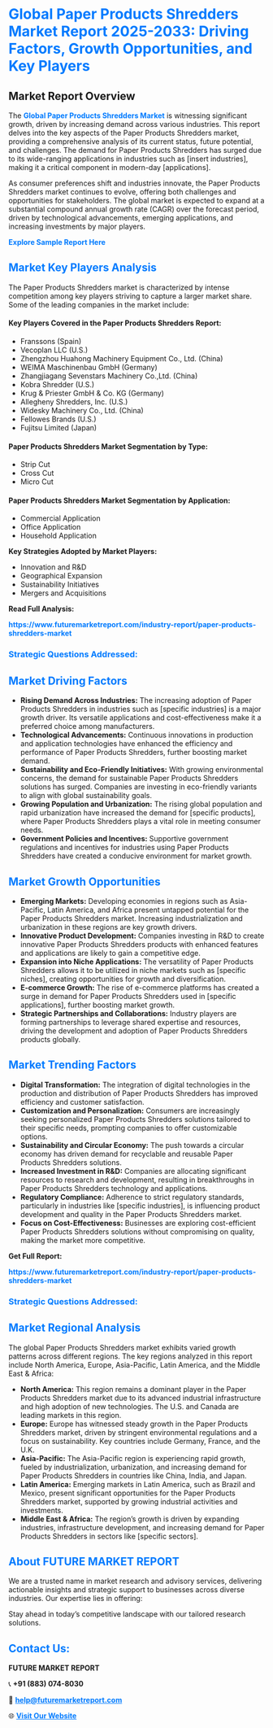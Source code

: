 <h1 style="color: #007BFF;">Global Paper Products Shredders Market Report 2025-2033: Driving Factors, Growth Opportunities, and Key Players</h1>

<section id="overview">
<h2>Market Report Overview</h2>
<p>The <a href="https://www.futuremarketreport.com/industry-report/paper-products-shredders-market" style="color: #007BFF; text-decoration: none;"><strong>Global Paper Products Shredders Market</strong></a> is witnessing significant growth, driven by increasing demand across various industries. This report delves into the key aspects of the Paper Products Shredders market, providing a comprehensive analysis of its current status, future potential, and challenges. The demand for Paper Products Shredders has surged due to its wide-ranging applications in industries such as [insert industries], making it a critical component in modern-day [applications].</p>
<p>As consumer preferences shift and industries innovate, the Paper Products Shredders market continues to evolve, offering both challenges and opportunities for stakeholders. The global market is expected to expand at a substantial compound annual growth rate (CAGR) over the forecast period, driven by technological advancements, emerging applications, and increasing investments by major players.</p>
</section>

<section id="overview">
<p><a href="https://www.futuremarketreport.com/request-sample/reportId=87308" style="color: #007BFF; text-decoration: none;"><strong>Explore Sample Report Here</strong></a></p>
</section>

<section id="key-players">
<h2 style="color: #007BFF;">Market Key Players Analysis</h2>
<p>The Paper Products Shredders market is characterized by intense competition among key players striving to capture a larger market share. Some of the leading companies in the market include:</p>
<h4>Key Players Covered in the Paper Products Shredders Report:</h4>
<ul><li>Franssons (Spain)</li><li>Vecoplan LLC (U.S.)</li><li>Zhengzhou Huahong Machinery Equipment Co., Ltd. (China)</li><li>WEIMA Maschinenbau GmbH (Germany)</li><li>Zhangjiagang Sevenstars Machinery Co.,Ltd. (China)</li><li>Kobra Shredder (U.S.)</li><li>Krug &amp; Priester GmbH &amp; Co. KG (Germany)</li><li>Allegheny Shredders, Inc. (U.S.)</li><li>Widesky Machinery Co., Ltd. (China)</li><li>Fellowes Brands (U.S.)</li><li>Fujitsu Limited (Japan)</li></ul>
<h4>Paper Products Shredders Market Segmentation by Type:</h4>
<ul><li>Strip Cut</li><li>Cross Cut</li><li>Micro Cut</li></ul>

<h4>Paper Products Shredders Market Segmentation by Application:</h4>
<ul><li>Commercial Application</li><li>Office Application</li><li>Household Application</li></ul>
<p><strong>Key Strategies Adopted by Market Players:</strong></p>
<ul>
<li>Innovation and R&D</li>
<li>Geographical Expansion</li>
<li>Sustainability Initiatives</li>
<li>Mergers and Acquisitions</li>
</ul>
</section>

<section>
<p><strong>Read Full Analysis: </strong></p><a href="https://www.futuremarketreport.com/industry-report/paper-products-shredders-market" style="color: #007BFF; text-decoration: none;"><strong>https://www.futuremarketreport.com/industry-report/paper-products-shredders-market</strong></a>
<h3 style="color: #007BFF;">Strategic Questions Addressed:</h3>
</section>

<section id="driving-factors">
<h2 style="color: #007BFF;">Market Driving Factors</h2>
<ul>
<li><strong>Rising Demand Across Industries:</strong> The increasing adoption of Paper Products Shredders in industries such as [specific industries] is a major growth driver. Its versatile applications and cost-effectiveness make it a preferred choice among manufacturers.</li>
<li><strong>Technological Advancements:</strong> Continuous innovations in production and application technologies have enhanced the efficiency and performance of Paper Products Shredders, further boosting market demand.</li>
<li><strong>Sustainability and Eco-Friendly Initiatives:</strong> With growing environmental concerns, the demand for sustainable Paper Products Shredders solutions has surged. Companies are investing in eco-friendly variants to align with global sustainability goals.</li>
<li><strong>Growing Population and Urbanization:</strong> The rising global population and rapid urbanization have increased the demand for [specific products], where Paper Products Shredders plays a vital role in meeting consumer needs.</li>
<li><strong>Government Policies and Incentives:</strong> Supportive government regulations and incentives for industries using Paper Products Shredders have created a conducive environment for market growth.</li>
</ul>
</section>

<section id="growth-opportunities">
<h2 style="color: #007BFF;">Market Growth Opportunities</h2>
<ul>
<li><strong>Emerging Markets:</strong> Developing economies in regions such as Asia-Pacific, Latin America, and Africa present untapped potential for the Paper Products Shredders market. Increasing industrialization and urbanization in these regions are key growth drivers.</li>
<li><strong>Innovative Product Development:</strong> Companies investing in R&D to create innovative Paper Products Shredders products with enhanced features and applications are likely to gain a competitive edge.</li>
<li><strong>Expansion into Niche Applications:</strong> The versatility of Paper Products Shredders allows it to be utilized in niche markets such as [specific niches], creating opportunities for growth and diversification.</li>
<li><strong>E-commerce Growth:</strong> The rise of e-commerce platforms has created a surge in demand for Paper Products Shredders used in [specific applications], further boosting market growth.</li>
<li><strong>Strategic Partnerships and Collaborations:</strong> Industry players are forming partnerships to leverage shared expertise and resources, driving the development and adoption of Paper Products Shredders products globally.</li>
</ul>
</section>

<section id="trending-factors">
<h2 style="color: #007BFF;">Market Trending Factors</h2>
<ul>
<li><strong>Digital Transformation:</strong> The integration of digital technologies in the production and distribution of Paper Products Shredders has improved efficiency and customer satisfaction.</li>
<li><strong>Customization and Personalization:</strong> Consumers are increasingly seeking personalized Paper Products Shredders solutions tailored to their specific needs, prompting companies to offer customizable options.</li>
<li><strong>Sustainability and Circular Economy:</strong> The push towards a circular economy has driven demand for recyclable and reusable Paper Products Shredders solutions.</li>
<li><strong>Increased Investment in R&D:</strong> Companies are allocating significant resources to research and development, resulting in breakthroughs in Paper Products Shredders technology and applications.</li>
<li><strong>Regulatory Compliance:</strong> Adherence to strict regulatory standards, particularly in industries like [specific industries], is influencing product development and quality in the Paper Products Shredders market.</li>
<li><strong>Focus on Cost-Effectiveness:</strong> Businesses are exploring cost-efficient Paper Products Shredders solutions without compromising on quality, making the market more competitive.</li>
</ul>
</section>

<section>
<p><strong>Get Full Report: </strong></p><a href="https://www.futuremarketreport.com/industry-report/paper-products-shredders-market" style="color: #007BFF; text-decoration: none;"><strong>https://www.futuremarketreport.com/industry-report/paper-products-shredders-market</strong></a>
<h3 style="color: #007BFF;">Strategic Questions Addressed:</h3>
</section>


<section id="regional-analysis">
<h2 style="color: #007BFF;">Market Regional Analysis</h2>
<p>The global Paper Products Shredders market exhibits varied growth patterns across different regions. The key regions analyzed in this report include North America, Europe, Asia-Pacific, Latin America, and the Middle East & Africa:</p>
<ul>
<li><strong>North America:</strong> This region remains a dominant player in the Paper Products Shredders market due to its advanced industrial infrastructure and high adoption of new technologies. The U.S. and Canada are leading markets in this region.</li>
<li><strong>Europe:</strong> Europe has witnessed steady growth in the Paper Products Shredders market, driven by stringent environmental regulations and a focus on sustainability. Key countries include Germany, France, and the U.K.</li>
<li><strong>Asia-Pacific:</strong> The Asia-Pacific region is experiencing rapid growth, fueled by industrialization, urbanization, and increasing demand for Paper Products Shredders in countries like China, India, and Japan.</li>
<li><strong>Latin America:</strong> Emerging markets in Latin America, such as Brazil and Mexico, present significant opportunities for the Paper Products Shredders market, supported by growing industrial activities and investments.</li>
<li><strong>Middle East & Africa:</strong> The region’s growth is driven by expanding industries, infrastructure development, and increasing demand for Paper Products Shredders in sectors like [specific sectors].</li>
</ul>
</section>

<footer>
<h2 style="color: #007BFF;">About FUTURE MARKET REPORT</h2>
<p>We are a trusted name in market research and advisory services, delivering actionable insights and strategic support to businesses across diverse industries. Our expertise lies in offering:</p>

<p>Stay ahead in today’s competitive landscape with our tailored research solutions.</p>

<h2 style="color: #007BFF;">Contact Us:</h2>
<p><strong>FUTURE MARKET REPORT</strong></p>
<p>📞 <strong>+91 (883) 074-8030</strong></p>
<p>📧 <strong><a href="mailto:help@futuremarketreport.com" style="color: #007BFF;">help@futuremarketreport.com</a></strong></p>
<p>🌐 <strong><a href="https://www.futuremarketreport.com/" style="color: #007BFF;">Visit Our Website</a></strong></p>
</footer>